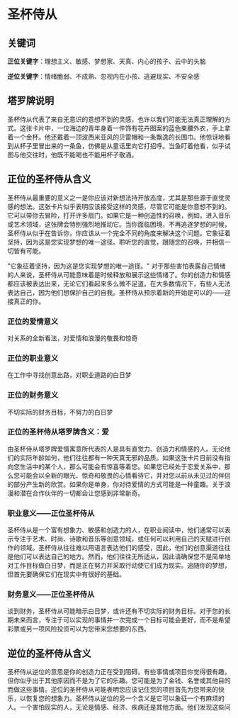 # 圣杯侍从

## 关键词

**正位关键字**：理想主义、敏感、梦想家、天真、内心的孩子、云中的头脑

**逆位关键字**：情绪脆弱、不成熟、忽视内在小孩、逃避现实、不安全感

## 塔罗牌说明

圣杯侍从代表了来自无意识的意想不到的灵感，也许以我们可能无法真正理解的方式。这张卡片中，一位海边的青年身着一件饰有花卉图案的蓝色束腰外衣，手上拿着一个金杯。他还戴着一顶波西米亚风的贝雷帽和一条飘逸的长围巾。他惊讶地看到从杯子里冒出来的一条鱼，仿佛是从童话里向它打招呼。当鱼盯着他看，似乎试图与他交往时，他既不能喝也不能用杯子敬酒。

## 正位的圣杯侍从含义

圣杯侍从最重要的意义之一是你应该对新想法持开放态度，尤其是那些源于直觉灵感的想法。这张卡片似乎表明应该接受这样的灵感，尽管它可能是你意想不到的。它可以带你去冒险，打开许多扇门。如果它是一种创造性的召唤，例如，进入音乐或艺术领域，这张牌会特别强烈地推动它。当你面临困境，不再追逐梦想的时候，圣杯侍从似乎在告诉你，你应该从一个完全不同的角度来解决这个问题。它象征着坚持，因为这是您实现梦想的唯一途径。聆听您的直觉，跟随您的召唤，并相信一切皆有可能。

"它象征着坚持，因为这是您实现梦想的唯一途径。" 对于那些害怕表露自己情绪的人来说，圣杯侍从可能意味着是时候释放和展示这些情绪了。你的创造力和情感都应该被表达出来，无论它们看起来多么微不足道。在大多数情况下，有些人无法表达自己，因为他们想保护自己的自我。圣杯侍从预示着新的开始是可以的——迎接真正的你。

### 正位的爱情意义

对关系的全新看法，对爱情和浪漫的敬畏和惊奇

### 正位的职业意义

在工作中寻找创意出路，对职业道路的白日梦

### 正位的财务意义

不切实际的财务目标，不努力的白日梦

### 正位的圣杯侍从塔罗牌含义：爱

由圣杯侍从塔罗牌爱情寓意所代表的人是具有直觉力、创造力和情感的人。无论他们的实际年龄如何，他们往往都有一种天真无邪的品质。如果这张卡片目前没有指向您生活中的某个人，那么可能会有惊喜等着您。如果您已经处于恋爱关系中，那么您可能会以全新的眼光、惊奇和敬畏的心情看待它，并对您以前从未见过的伴侣的部分产生新的欣赏。如果你是单身，你对待爱情的方式可能是一种童趣。关于浪漫和潜在合作伙伴的一切都会让您感到非常新奇。

### 职业意义——正位圣杯侍从

圣杯侍从是一个富有想象力、敏感和创造力的人，在职业阅读中，他们通常可以表示专注于艺术、时尚、诗歌和音乐等创意领域，或任何可以利用自己的天赋进行创作的领域。圣杯侍从往往难以用语言表达他们的感受，因此，他们的创意渠道往往是他们可以表达自己的地方。然而，他们往往无所适从，因此请确保您不是简单地对工作目标做白日梦，而是正在努力并采取行动使它们成为现实。追随你的梦想，但首先要确保它们在现实中有很好的基础。

### 财务意义——正位圣杯侍从

谈到财务，圣杯侍从可能暗示白日梦，或许还有不切实际的财务目标。对于您的长期未来而言，专注于可以实现的事情并一次完成一个目标可能会更好，而不是希望彩票或另一项风险投资可以为您带来您想要的东西。

## 逆位的圣杯侍从含义

圣杯侍从逆位的意思是你的创造力正在受到阻碍。有些事情或项目你觉得很有趣，但你似乎出于其他原因而不是为了它的乐趣。您可能是为了金钱、名誉或其他目的而做这些事情。逆位的圣杯侍从可能表明您应该记住您的项目首先为您带来的快乐，以恢复您的想象力。圣杯侍从逆位的另一个含义是它可以象征一个有麻烦的人。一个害怕现实的人，无论是情感、经济、疾病还是其他方面。他们发现这些问